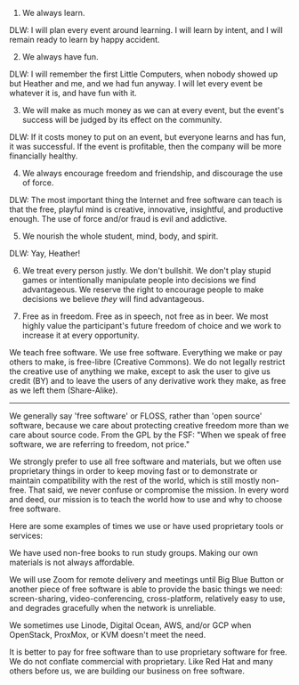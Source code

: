 1. We always learn.

DLW: I will plan every event around learning. I will learn by intent, and I will remain ready to learn by happy accident.

2. We always have fun.

DLW: I will remember the first Little Computers, when nobody showed up but Heather and me, and we had fun anyway. I will let every event be whatever it is, and have fun with it.

3. We will make as much money as we can at every event, but the event's success will be judged by its effect on the community.

DLW: If it costs money to put on an event, but everyone learns and has fun, it was successful. If the event is profitable, then the company will be more financially healthy.

4. We always encourage freedom and friendship, and discourage the use of force.

DLW: The most important thing the Internet and free software can teach is that the free, playful mind is creative, innovative, insightful, and productive enough. The use of force and/or fraud is evil and addictive.

5. We nourish the whole student, mind, body, and spirit.

DLW: Yay, Heather!

6. We treat every person justly. We don't bullshit. We don't play stupid games or intentionally manipulate people into decisions we find advantageous. We reserve the right to encourage people to make decisions we believe *they* will find advantageous.

7. Free as in freedom. Free as in speech, not free as in beer. We most highly value the participant's future freedom of choice and we work to increase it at every opportunity.

We teach free software. We use free software. Everything we make or pay others to make, is free-libre (Creative Commons). We do not legally restrict the creative use of anything we make, except to ask the user to give us credit (BY) and to leave the users of any derivative work they make, as free as we left them (Share-Alike).

---

We generally say 'free software' or FLOSS, rather than 'open source' software, because we care about protecting creative freedom more than we care about source code. From the GPL by the FSF: "When we speak of free software, we are referring to freedom, not price."

We strongly prefer to use all free software and materials, but we often use proprietary things in order to keep moving fast or to demonstrate or maintain compatibility with the rest of the world, which is still mostly non-free. That said, we never confuse or compromise the mission. In every word and deed, our mission is to teach the world how to use and why to choose free software.

Here are some examples of times we use or have used proprietary tools or services:

We have used non-free books to run study groups. Making our own materials is not always affordable.

We will use Zoom for remote delivery and meetings until Big Blue Button or another piece of free software is able to provide the basic things we need: screen-sharing, video-conferencing, cross-platform, relatively easy to use, and degrades gracefully when the network is unreliable.

We sometimes use Linode, Digital Ocean, AWS, and/or GCP when OpenStack, ProxMox, or KVM doesn't meet the need.

It is better to pay for free software than to use proprietary software for free. We do not conflate commercial with proprietary. Like Red Hat and many others before us, we are building our business on free software.
